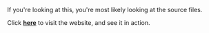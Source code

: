 If you're looking at this, you're most likely looking at the source files.

Click [**here**](https://shivendrashukla.com) to visit the website, and see it in action.
